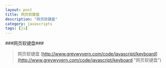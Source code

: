 ```yaml
---
layout: post
title: 网页软键盘
description: "网页软键盘"
category: javascripts
tags: [js]
---
```

###网页软键盘###

>网页软键盘 [http://www.greywyvern.com/code/javascript/keyboard](http://www.greywyvern.com/code/javascript/keyboard "网页软键盘")
